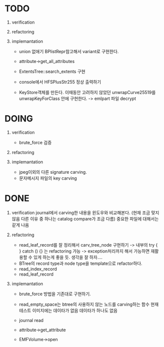 TODO
====
 1. verification

 2. refactoring

 3. implemantation
    * union 없애기
      BPlistRepr참고해서 variant로 구현한다.

    * attribute->get_all_attributes
    * ExtentsTree::search_extents 구현
    * console에서 HFSPlusStr255 정상 출력하기
    * KeyStore객체를 만든다.
      이때동안 고려하지 않았던 unwrapCurve25519를 unwrapKeyForClass 안에 구현한다.
      -> emlpart 파일 decrypt

DOING
=====
 1. verification
    * brute_force 검증

 2. refactoring

 3. implemantation
    * jpeg이외의 다른 signature carving.
    * 문자메시지 파일의 key carving

DONE
====
 1. verification
    journal에서 carving한 내용을 윈도우와 비교해본다. 
      (현재 조금 맞지 않음 다른 이유 중 하나는 catalog compare가 조금 다름)
      중요한 파일에 대해서는 같게 나옴

 2. refactoring
    * read_leaf_record를 잘 정리해서 carv_tree_node 구현하기
     -> 내부의 try { } catch () {} 는 refactoring 가능
        -> exception처리까지 해서 가능하면 재활용할 수 있게 하는게 좋을 듯. 생각을 잘 하자....
    * BTree의 record type과 node type을 template으로 refactor하다. 
    * read_index_record
    * read_leaf_record

 3. implemantation
    * brute_force 방법을 기존대로 구현하기.
    * read_empty_space는 btree의 사용하지 않는 노드를 carving하는 함수
      현재 테스트 이미지에는 데이타가 없음
      데이타가 하나도 없음 

    * journal read
    * attribute->get_attribute 
    * EMFVolume->open

